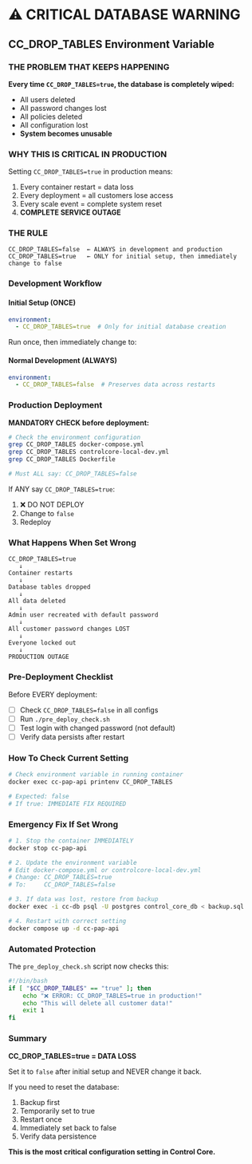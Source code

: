 # ⚠️ CRITICAL DATABASE WARNING

## CC_DROP_TABLES Environment Variable

### THE PROBLEM THAT KEEPS HAPPENING

**Every time `CC_DROP_TABLES=true`, the database is completely wiped:**
- All users deleted
- All password changes lost
- All policies deleted
- All configuration lost
- **System becomes unusable**

### WHY THIS IS CRITICAL IN PRODUCTION

Setting `CC_DROP_TABLES=true` in production means:
1. Every container restart = data loss
2. Every deployment = all customers lose access
3. Every scale event = complete system reset
4. **COMPLETE SERVICE OUTAGE**

### THE RULE

```
CC_DROP_TABLES=false  ← ALWAYS in development and production
CC_DROP_TABLES=true   ← ONLY for initial setup, then immediately change to false
```

### Development Workflow

#### Initial Setup (ONCE)
```yaml
environment:
  - CC_DROP_TABLES=true  # Only for initial database creation
```

Run once, then immediately change to:

#### Normal Development (ALWAYS)
```yaml
environment:
  - CC_DROP_TABLES=false  # Preserves data across restarts
```

### Production Deployment

**MANDATORY CHECK before deployment:**

```bash
# Check the environment configuration
grep CC_DROP_TABLES docker-compose.yml
grep CC_DROP_TABLES controlcore-local-dev.yml
grep CC_DROP_TABLES Dockerfile

# Must ALL say: CC_DROP_TABLES=false
```

If ANY say `CC_DROP_TABLES=true`:
1. ❌ DO NOT DEPLOY
2. Change to `false`
3. Redeploy

### What Happens When Set Wrong

```
CC_DROP_TABLES=true
   ↓
Container restarts
   ↓
Database tables dropped
   ↓
All data deleted
   ↓
Admin user recreated with default password
   ↓
All customer password changes LOST
   ↓
Everyone locked out
   ↓
PRODUCTION OUTAGE
```

### Pre-Deployment Checklist

Before EVERY deployment:

- [ ] Check `CC_DROP_TABLES=false` in all configs
- [ ] Run `./pre_deploy_check.sh`
- [ ] Test login with changed password (not default)
- [ ] Verify data persists after restart

### How To Check Current Setting

```bash
# Check environment variable in running container
docker exec cc-pap-api printenv CC_DROP_TABLES

# Expected: false
# If true: IMMEDIATE FIX REQUIRED
```

### Emergency Fix If Set Wrong

```bash
# 1. Stop the container IMMEDIATELY
docker stop cc-pap-api

# 2. Update the environment variable
# Edit docker-compose.yml or controlcore-local-dev.yml
# Change: CC_DROP_TABLES=true
# To:     CC_DROP_TABLES=false

# 3. If data was lost, restore from backup
docker exec -i cc-db psql -U postgres control_core_db < backup.sql

# 4. Restart with correct setting
docker compose up -d cc-pap-api
```

### Automated Protection

The `pre_deploy_check.sh` script now checks this:

```bash
#!/bin/bash
if [ "$CC_DROP_TABLES" == "true" ]; then
    echo "❌ ERROR: CC_DROP_TABLES=true in production!"
    echo "This will delete all customer data!"
    exit 1
fi
```

### Summary

**CC_DROP_TABLES=true = DATA LOSS**

Set it to `false` after initial setup and NEVER change it back.

If you need to reset the database:
1. Backup first
2. Temporarily set to true
3. Restart once
4. Immediately set back to false
5. Verify data persistence

**This is the most critical configuration setting in Control Core.**

